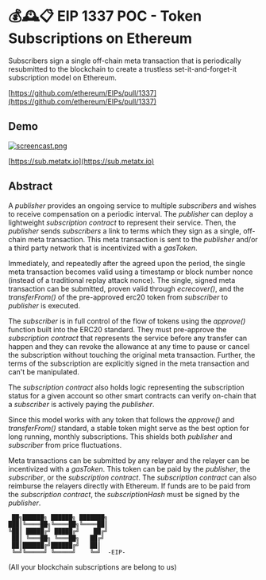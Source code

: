 # 💰🕰️📋 EIP 1337 POC - Token Subscriptions on Ethereum

Subscribers sign a single off-chain meta transaction that is periodically resubmitted to the blockchain to create a trustless set-it-and-forget-it subscription model on Ethereum. 

[https://github.com/ethereum/EIPs/pull/1337](https://github.com/ethereum/EIPs/pull/1337)

## Demo

[![screencast.png](https://user-images.githubusercontent.com/2653167/44634126-7a5b0d00-a952-11e8-85fd-16e66a36ad07.png)](https://youtu.be/_znjpTRGCbs)

[https://sub.metatx.io](https://sub.metatx.io)

## Abstract

A _publisher_ provides an ongoing service to multiple _subscribers_ and wishes to receive compensation on a periodic interval. The _publisher_ can deploy a lightweight _subscription contract_ to represent their service. Then, the _publisher_ sends _subscribers_ a link to terms which they sign as a single, off-chain meta transaction. This meta transaction is sent to the _publisher_ and/or a third party network that is incentivized with a _gasToken_. 

Immediately, and repeatedly after the agreed upon the period, the single meta transaction becomes valid using a timestamp or block number nonce (instead of a traditional replay attack nonce). The single, signed meta transaction can be submitted, proven valid through *ecrecover()*, and the *transferFrom()* of the pre-approved erc20 token from _subscriber_ to _publisher_ is executed. 

The _subscriber_ is in full control of the flow of tokens using the *approve()* function built into the ERC20 standard. They must pre-approve the _subscription contract_ that represents the service before any transfer can happen and they can revoke the allowance at any time to pause or cancel the subscription without touching the original meta transaction. Further, the terms of the subscription are explicitly signed in the meta transaction and can't be manipulated.

The _subscription contract_ also holds logic representing the subscription status for a given account so other smart contracts can verify on-chain that a _subscriber_ is actively paying the _publisher_.

Since this model works with any token that follows the *approve()* and *transferFrom()* standard, a stable token might serve as the best option for long running, monthly subscriptions. This shields both _publisher_ and _subscriber_ from price fluctuations.

Meta transactions can be submitted by any relayer and the relayer can be incentivized with a _gasToken_. This token can be paid by the _publisher_, the _subscriber_, or the _subscription contract_. The _subscription contract_ can also reimburse the relayers directly with Ethereum. If funds are to be paid from the _subscription contract_, the _subscriptionHash_ must be signed by the _publisher_. 


```
 ██╗██████╗ ██████╗ ███████╗
███║╚════██╗╚════██╗╚════██║
╚██║ █████╔╝ █████╔╝    ██╔╝
 ██║ ╚═══██╗ ╚═══██╗   ██╔╝ 
 ██║██████╔╝██████╔╝   ██║  
 ╚═╝╚═════╝ ╚═════╝    ╚═╝  -EIP-
 ```
                            
(All your blockchain subscriptions are belong to us)
